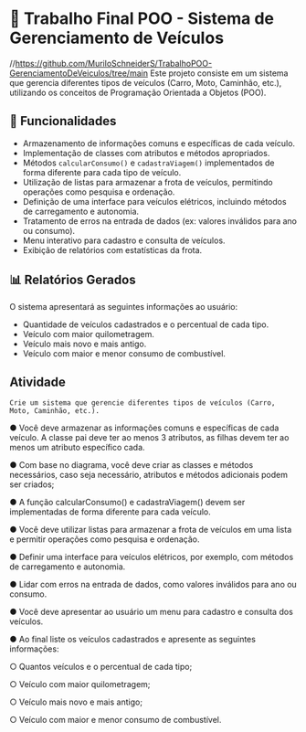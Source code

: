 # 🚗 Trabalho Final POO - Sistema de Gerenciamento de Veículos
//https://github.com/MuriloSchneiderS/TrabalhoPOO-GerenciamentoDeVeiculos/tree/main
Este projeto consiste em um sistema que gerencia diferentes tipos de veículos (Carro, Moto, Caminhão, etc.), utilizando os conceitos de Programação Orientada a Objetos (POO).

## 📌 Funcionalidades

- Armazenamento de informações comuns e específicas de cada veículo.
- Implementação de classes com atributos e métodos apropriados.
- Métodos `calcularConsumo()` e `cadastraViagem()` implementados de forma diferente para cada tipo de veículo.
- Utilização de listas para armazenar a frota de veículos, permitindo operações como pesquisa e ordenação.
- Definição de uma interface para veículos elétricos, incluindo métodos de carregamento e autonomia.
- Tratamento de erros na entrada de dados (ex: valores inválidos para ano ou consumo).
- Menu interativo para cadastro e consulta de veículos.
- Exibição de relatórios com estatísticas da frota.

## 📊 Relatórios Gerados

O sistema apresentará as seguintes informações ao usuário:

- Quantidade de veículos cadastrados e o percentual de cada tipo.
- Veículo com maior quilometragem.
- Veículo mais novo e mais antigo.
- Veículo com maior e menor consumo de combustível.

## Atividade

    Crie um sistema que gerencie diferentes tipos de veículos (Carro, Moto, Caminhão, etc.).

● Você deve armazenar as informações comuns e específicas de cada veículo. A classe pai deve ter ao menos 3 atributos, as filhas devem ter ao menos um atributo específico cada.

● Com base no diagrama, você deve criar as classes e métodos necessários, caso seja necessário, atributos e métodos adicionais podem ser criados;

● A função calcularConsumo() e cadastraViagem() devem ser implementadas de forma diferente para cada veículo.

● Você deve utilizar listas para armazenar a frota de veículos em uma lista e permitir operações como pesquisa e ordenação.

● Definir uma interface para veículos elétricos, por exemplo, com métodos de carregamento e autonomia.

● Lidar com erros na entrada de dados, como valores inválidos para ano ou consumo.

● Você deve apresentar ao usuário um menu para cadastro e consulta dos veículos.

● Ao final liste os veículos cadastrados e apresente as seguintes informações:

○ Quantos veículos e o percentual de cada tipo;

○ Veículo com maior quilometragem;

○ Veículo mais novo e mais antigo;

○ Veículo com maior e menor consumo de combustível.